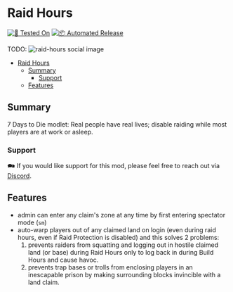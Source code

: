 # Raid Hours

[![🧪 Tested On](https://img.shields.io/badge/🧪%20Tested%20On-A20.6%20b9-blue.svg)](https://7daystodie.com/) [![📦 Automated Release](https://github.com/jonathan-robertson/raid-hours/actions/workflows/release.yml/badge.svg)](https://github.com/jonathan-robertson/raid-hours/actions/workflows/release.yml)

TODO: ![raid-hours social image](https://raw.githubusercontent.com/jonathan-robertson/raid-hours/media/raid-hours-logo-social.jpg)

- [Raid Hours](#raid-hours)
  - [Summary](#summary)
    - [Support](#support)
  - [Features](#features)

## Summary

7 Days to Die modlet: Real people have real lives; disable raiding while most players are at work or asleep.

### Support

🗪 If you would like support for this mod, please feel free to reach out via [Discord](https://discord.gg/tRJHSB9Uk7).

## Features

- admin can enter any claim's zone at any time by first entering spectator mode (`sm`)
- auto-warp players out of any claimed land on login (even during raid hours, even if Raid Protection is disabled) and this solves 2 problems:
  1. prevents raiders from squatting and logging out in hostile claimed land (or base) during Raid Hours only to log back in during Build Hours and cause havoc.
  2. prevents trap bases or trolls from enclosing players in an inescapable prison by making surrounding blocks invincible with a land claim.
